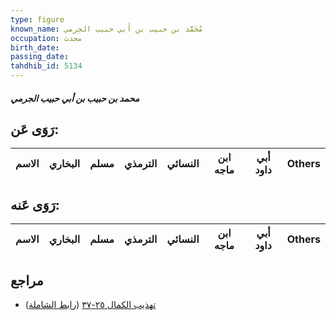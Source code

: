 ```yaml
---
type: figure
known_name: مُحَمَّد بن حبيب بن أَبي حبيب الجرمي
occupation: محدث
birth_date:
passing_date:
tahdhib_id: 5134
---
```

##### محمد بن حبيب بن أبي حبيب الجرمي

## رَوَى عَن:
| الاسم | البخاري | مسلم | الترمذي | النسائي | ابن ماجه | أبي داود | Others |
| ----- | ------- | ---- | ------- | ------- | -------- | -------- | ------ |
## رَوَى عَنه:
| الاسم | البخاري | مسلم | الترمذي | النسائي | ابن ماجه | أبي داود | Others |
| ----- | ------- | ---- | ------- | ------- | -------- | -------- | ------ |
## مراجع
- [تهذيب الكمال ٢٥-٣٧](obsidian://open?vault=Tahdhib-al-Kamal&file=Figures/٥١٣٤-محمد%20بن%20حبيب%20بن%20أبي%20حبيب%20الجرمي) ([رابط الشاملة](https://shamela.ws/book/3722/13130))